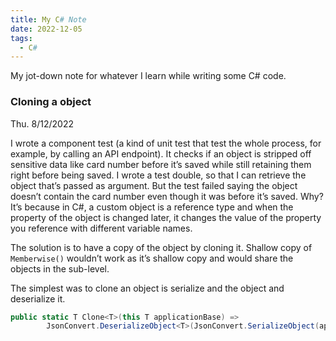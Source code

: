 ```yaml
---
title: My C# Note
date: 2022-12-05
tags:
  - C#
---
```


My jot-down note for whatever I learn while writing some C# code.

### Cloning a object

Thu. 8/12/2022 

I wrote a component test (a kind of unit test that test the whole process, for example, by calling an API endpoint). It checks if an object is stripped off sensitive data like card number before it’s saved while still retaining them right before being saved. I wrote a test double, so that I can retrieve the object that’s passed as argument. But the test failed saying the object doesn’t contain the card number even though it was before it’s saved. Why? It’s because in C#, a custom object is a reference type and when the property of the object is changed later, it changes the value of the property you reference with different variable names. 

The solution is to have a copy of the object by cloning it. Shallow copy of `Memberwise()` wouldn’t work as it’s shallow copy and would share the objects in the sub-level. 

The simplest was to clone an object is serialize and the object and deserialize it. 

```c#
public static T Clone<T>(this T applicationBase) =>
        JsonConvert.DeserializeObject<T>(JsonConvert.SerializeObject(applicationBase));
```

